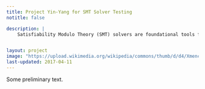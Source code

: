 ```yaml
---
title: Project Yin-Yang for SMT Solver Testing
notitle: false 

description: |
    Satisfiability Modulo Theory (SMT) solvers are foundational tools for many subareas of computer science, including formal verification, programming languages, and software engineering. Their reliability and robustness are crucial, especially for the safety-critical domains. However, effectively validating SMT solvers has been a longstanding challenge. The goal of Project Yin-Yang is to develop novel, effective, practical methods and techniques to help make SMT solvers more reliable, powerful, and usable.


layout: project
image: "https://upload.wikimedia.org/wikipedia/commons/thumb/d/d4/Xmencomic-logo.svg/2000px-Xmencomic-logo.svg.png"
last-updated: 2017-04-11
---
```


Some preliminary text.
